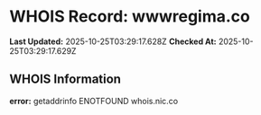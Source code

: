 # WHOIS Record: wwwregima.co

**Last Updated:** 2025-10-25T03:29:17.628Z
**Checked At:** 2025-10-25T03:29:17.629Z

## WHOIS Information

**error:** getaddrinfo ENOTFOUND whois.nic.co

